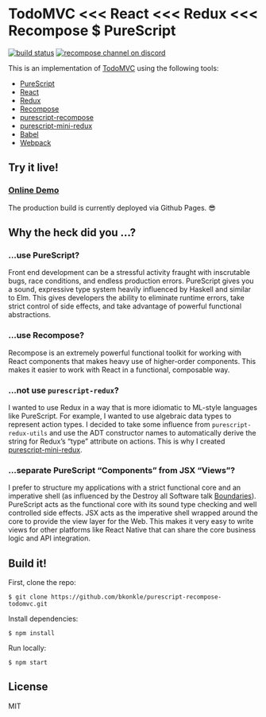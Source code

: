 # TodoMVC <<< React <<< Redux <<< Recompose $ PureScript

[![build status](https://img.shields.io/travis/ecliptic/purescript-recompose-todomvc/master.svg?style=flat-square)](https://travis-ci.org/ecliptic/purescript-recompose-todomvc)
[![recompose channel on discord](https://img.shields.io/badge/discord-%23redux%20%40%20reactiflux-61dafb.svg?style=flat-square)](https://discord.gg/2PCKqHc)

This is an implementation of [TodoMVC](http://todomvc.com/) using the following tools:

 - [PureScript](http://www.purescript.org/)
 - [React](https://facebook.github.io/react/)
 - [Redux](http://redux.js.org/)
 - [Recompose](https://github.com/acdlite/recompose)
 - [purescript-recompose](https://github.com/ecliptic/purescript-recompose)
 - [purescript-mini-redux](https://github.com/ecliptic/purescript-mini-redux)
 - [Babel](http://babeljs.io/)
 - [Webpack](https://webpack.github.io/)

## Try it live!

### [Online Demo](https://ecliptic.github.io/purescript-recompose-todomvc/)

The production build is currently deployed via Github Pages. 😎

## Why the heck did you …?

### …use PureScript?

Front end development can be a stressful activity fraught with inscrutable bugs, race conditions, and endless production errors. PureScript gives you a sound, expressive type system heavily influenced by Haskell and similar to Elm. This gives developers the ability to eliminate runtime errors, take strict control of side effects, and take advantage of powerful functional abstractions.

### …use Recompose?

Recompose is an extremely powerful functional toolkit for working with React components that makes heavy use of higher-order components. This makes it easier to work with React in a functional, composable way.

### …not use `purescript-redux`?

I wanted to use Redux in a way that is more idiomatic to ML-style languages like PureScript. For example, I wanted to use algebraic data types to represent action types. I decided to take some influence from `purescript-redux-utils` and use the ADT constructor names to automatically derive the string for Redux’s “type” attribute on actions. This is why I created [purescript-mini-redux](https://github.com/ecliptic/purescript-mini-redux).

### …separate PureScript “Components” from JSX “Views”?

I prefer to structure my applications with a strict functional core and an imperative shell (as influenced by the Destroy all Software talk [Boundaries](https://www.destroyallsoftware.com/talks/boundaries)). PureScript acts as the functional core with its sound type checking and well controlled side effects. JSX acts as the imperative shell wrapped around the core to provide the view layer for the Web. This makes it very easy to write views for other platforms like React Native that can share the core business logic and API integration.

## Build it!

First, clone the repo:

    $ git clone https://github.com/bkonkle/purescript-recompose-todomvc.git

Install dependencies:

    $ npm install

Run locally:

    $ npm start

## License

MIT
